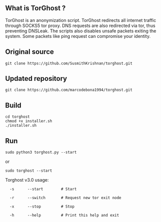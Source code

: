 ## What is TorGhost ?
TorGhost is an anonymization script. TorGhost redirects all internet traffic through SOCKS5 tor proxy. DNS requests are also redirected via tor, thus preventing DNSLeak. The scripts also disables unsafe packets exiting the system. Some packets like ping request can compromise your identity.

## Original source
```
git clone https://github.com/SusmithKrishnan/torghost.git
```
## Updated repository
```
git clone https://github.com/marcodebona1994/torghost.git
```
## Build
```
cd torghost
chmod +x installer.sh
./installer.sh
```

## Run
```
sudo python3 torghost.py --start
```
or
```
sudo torghost --start
```
Torghost v3.0 usage:

`  -s      --start        # Start`

`  -r      --switch       # Request new tor exit node`

`  -x      --stop         # Stop`

`  -h      --help         # Print this help and exit`
